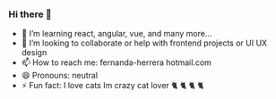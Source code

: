 ### Hi there 👋

- 🌱 I’m learning react, angular, vue, and many more...
- 👯 I’m looking to collaborate or help with frontend projects or UI UX design
- 📫 How to reach me: fernanda-herrera hotmail.com
- 😄 Pronouns: neutral
- ⚡ Fun fact: I love cats Im crazy cat lover :cat2: :cat2: :cat2: :cat2:

